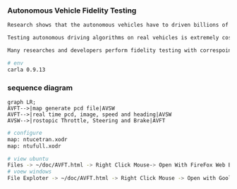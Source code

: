 ### Autonomous Vehicle Fidelity Testing

```bash
Research shows that the autonomous vehicles have to driven billions of miles to demonstrate liabilty. 

Testing autonomous driving algorithms on real vehicles is extremely costly.

Many researches and developers perform fidelity testing with correspoinding sensors and maps.
```

```bash
# env
carla 0.9.13
```

### sequence diagram
```mermaid
graph LR;
AVFT-->|map generate pcd file|AVSW
AVFT-->|real time pcd, image, speed and heading|AVSW
AVSW-->|rostopic Throttle, Steering and Brake|AVFT        
```

```bash
# configure
map: ntucetran.xodr
map: ntufull.xodr
```

```bash
# view ubuntu
Files -> ~/doc/AVFT.html -> Right Click Mouse-> Open With FireFox Web Browser
# voew windows
File Exploter -> ~/doc/AVFT.html -> Right Click Mouse -> Open with Goolge Chrome
```
